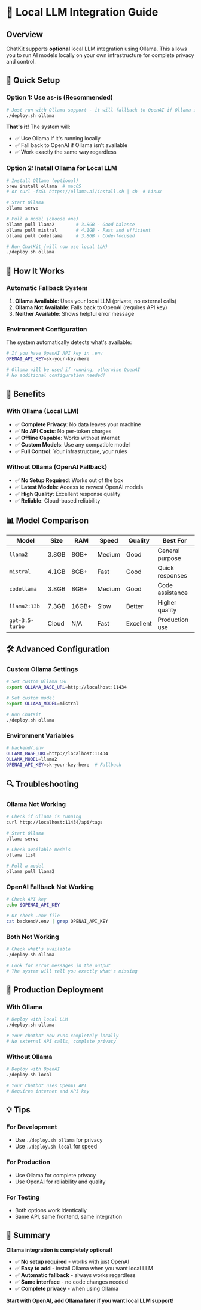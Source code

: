 # 🤖 Local LLM Integration Guide

## Overview

ChatKit supports **optional** local LLM integration using Ollama. This allows you to run AI models locally on your own infrastructure for complete privacy and control.

## 🚀 Quick Setup

### Option 1: Use as-is (Recommended)
```bash
# Just run with Ollama support - it will fallback to OpenAI if Ollama isn't available
./deploy.sh ollama
```

**That's it!** The system will:
- ✅ Use Ollama if it's running locally
- ✅ Fall back to OpenAI if Ollama isn't available
- ✅ Work exactly the same way regardless

### Option 2: Install Ollama for Local LLM
```bash
# Install Ollama (optional)
brew install ollama  # macOS
# or curl -fsSL https://ollama.ai/install.sh | sh  # Linux

# Start Ollama
ollama serve

# Pull a model (choose one)
ollama pull llama2        # 3.8GB - Good balance
ollama pull mistral       # 4.1GB - Fast and efficient
ollama pull codellama     # 3.8GB - Code-focused

# Run ChatKit (will now use local LLM)
./deploy.sh ollama
```

## 🔧 How It Works

### Automatic Fallback System
1. **Ollama Available**: Uses your local LLM (private, no external calls)
2. **Ollama Not Available**: Falls back to OpenAI (requires API key)
3. **Neither Available**: Shows helpful error message

### Environment Configuration
The system automatically detects what's available:

```bash
# If you have OpenAI API key in .env
OPENAI_API_KEY=sk-your-key-here

# Ollama will be used if running, otherwise OpenAI
# No additional configuration needed!
```

## 🎯 Benefits

### With Ollama (Local LLM)
- ✅ **Complete Privacy**: No data leaves your machine
- ✅ **No API Costs**: No per-token charges
- ✅ **Offline Capable**: Works without internet
- ✅ **Custom Models**: Use any compatible model
- ✅ **Full Control**: Your infrastructure, your rules

### Without Ollama (OpenAI Fallback)
- ✅ **No Setup Required**: Works out of the box
- ✅ **Latest Models**: Access to newest OpenAI models
- ✅ **High Quality**: Excellent response quality
- ✅ **Reliable**: Cloud-based reliability

## 📊 Model Comparison

| Model | Size | RAM | Speed | Quality | Best For |
|-------|------|-----|-------|---------|----------|
| `llama2` | 3.8GB | 8GB+ | Medium | Good | General purpose |
| `mistral` | 4.1GB | 8GB+ | Fast | Good | Quick responses |
| `codellama` | 3.8GB | 8GB+ | Medium | Good | Code assistance |
| `llama2:13b` | 7.3GB | 16GB+ | Slow | Better | Higher quality |
| `gpt-3.5-turbo` | Cloud | N/A | Fast | Excellent | Production use |

## 🛠️ Advanced Configuration

### Custom Ollama Settings
```bash
# Set custom Ollama URL
export OLLAMA_BASE_URL=http://localhost:11434

# Set custom model
export OLLAMA_MODEL=mistral

# Run ChatKit
./deploy.sh ollama
```

### Environment Variables
```bash
# backend/.env
OLLAMA_BASE_URL=http://localhost:11434
OLLAMA_MODEL=llama2
OPENAI_API_KEY=sk-your-key-here  # Fallback
```

## 🔍 Troubleshooting

### Ollama Not Working
```bash
# Check if Ollama is running
curl http://localhost:11434/api/tags

# Start Ollama
ollama serve

# Check available models
ollama list

# Pull a model
ollama pull llama2
```

### OpenAI Fallback Not Working
```bash
# Check API key
echo $OPENAI_API_KEY

# Or check .env file
cat backend/.env | grep OPENAI_API_KEY
```

### Both Not Working
```bash
# Check what's available
./deploy.sh ollama

# Look for error messages in the output
# The system will tell you exactly what's missing
```

## 🚀 Production Deployment

### With Ollama
```bash
# Deploy with local LLM
./deploy.sh ollama

# Your chatbot now runs completely locally
# No external API calls, complete privacy
```

### Without Ollama
```bash
# Deploy with OpenAI
./deploy.sh local

# Your chatbot uses OpenAI API
# Requires internet and API key
```

## 💡 Tips

### For Development
- Use `./deploy.sh ollama` for privacy
- Use `./deploy.sh local` for speed

### For Production
- Use Ollama for complete privacy
- Use OpenAI for reliability and quality

### For Testing
- Both options work identically
- Same API, same frontend, same integration

## 🎉 Summary

**Ollama integration is completely optional!**

- ✅ **No setup required** - works with just OpenAI
- ✅ **Easy to add** - install Ollama when you want local LLM
- ✅ **Automatic fallback** - always works regardless
- ✅ **Same interface** - no code changes needed
- ✅ **Complete privacy** - when using Ollama

**Start with OpenAI, add Ollama later if you want local LLM support!**

